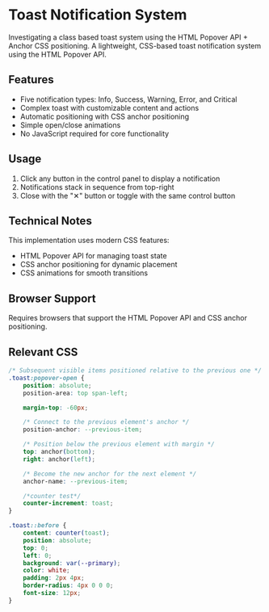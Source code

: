 # Toast Notification System

Investigating a class based toast system using the HTML Popover API + Anchor CSS positioning.
A lightweight, CSS-based toast notification system using the HTML Popover API.

## Features

- Five notification types: Info, Success, Warning, Error, and Critical
- Complex toast with customizable content and actions
- Automatic positioning with CSS anchor positioning
- Simple open/close animations
- No JavaScript required for core functionality

## Usage

1. Click any button in the control panel to display a notification
2. Notifications stack in sequence from top-right
3. Close with the "✕" button or toggle with the same control button

## Technical Notes

This implementation uses modern CSS features:
- HTML Popover API for managing toast state
- CSS anchor positioning for dynamic placement
- CSS animations for smooth transitions

## Browser Support

Requires browsers that support the HTML Popover API and CSS anchor positioning.

## Relevant CSS

```css
/* Subsequent visible items positioned relative to the previous one */
.toast:popover-open {
    position: absolute;
    position-area: top span-left;

    margin-top: -60px;

    /* Connect to the previous element's anchor */
    position-anchor: --previous-item;

    /* Position below the previous element with margin */
    top: anchor(bottom);
    right: anchor(left);

    /* Become the new anchor for the next element */
    anchor-name: --previous-item;

    /*counter test*/
    counter-increment: toast;
}

.toast::before {
    content: counter(toast);
    position: absolute;
    top: 0;
    left: 0;
    background: var(--primary);
    color: white;
    padding: 2px 4px;
    border-radius: 4px 0 0 0;
    font-size: 12px;
}

```
